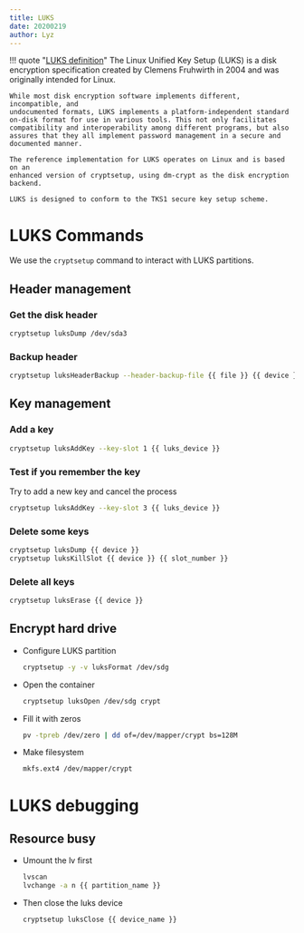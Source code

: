 ```yaml
---
title: LUKS
date: 20200219
author: Lyz
---
```


!!! quote "[LUKS definition](https://en.wikipedia.org/wiki/Linux_Unified_Key_Setup)"
    The Linux Unified Key Setup (LUKS) is a disk encryption specification
    created by Clemens Fruhwirth in 2004 and was originally intended for Linux.

    While most disk encryption software implements different, incompatible, and
    undocumented formats, LUKS implements a platform-independent standard
    on-disk format for use in various tools. This not only facilitates
    compatibility and interoperability among different programs, but also
    assures that they all implement password management in a secure and
    documented manner.

    The reference implementation for LUKS operates on Linux and is based on an
    enhanced version of cryptsetup, using dm-crypt as the disk encryption
    backend.

    LUKS is designed to conform to the TKS1 secure key setup scheme.

# LUKS Commands

We use the `cryptsetup` command to interact with LUKS partitions.

## Header management

### Get the disk header

```bash
cryptsetup luksDump /dev/sda3
```

### Backup header

```bash
cryptsetup luksHeaderBackup --header-backup-file {{ file }} {{ device }}
```

## Key management

### Add a key

```bash
cryptsetup luksAddKey --key-slot 1 {{ luks_device }}
```

### Test if you remember the key

Try to add a new key and cancel the process

```bash
cryptsetup luksAddKey --key-slot 3 {{ luks_device }}
```

### Delete some keys

```bash
cryptsetup luksDump {{ device }}
cryptsetup luksKillSlot {{ device }} {{ slot_number }}
```

### Delete all keys

```bash
cryptsetup luksErase {{ device }}
```

## Encrypt hard drive

* Configure LUKS partition

  ```bash
  cryptsetup -y -v luksFormat /dev/sdg
  ```

* Open the container

  ```bash
  cryptsetup luksOpen /dev/sdg crypt
  ```

* Fill it with zeros

  ```bash
  pv -tpreb /dev/zero | dd of=/dev/mapper/crypt bs=128M
  ```

* Make filesystem
  ```bash
  mkfs.ext4 /dev/mapper/crypt
  ```

# LUKS debugging

## Resource busy

* Umount the lv first

  ```bash
  lvscan
  lvchange -a n {{ partition_name }}
  ```

* Then close the luks device

  ```bash
  cryptsetup luksClose {{ device_name }}
  ```
